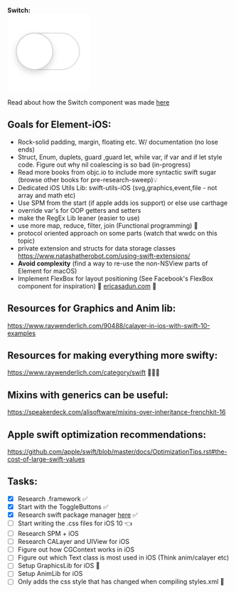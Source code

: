 **Switch:**  
<img width="186" alt="img" src="https://raw.githubusercontent.com/stylekit/img/master/switch8crop20fps.gif">  

Read about how the Switch component was made  [here](http://stylekit.org/blog/2017/01/24/Switch/)   

## Goals for Element-iOS:
- Rock-solid padding, margin, floating etc. W/ documentation (no lose ends)
- Struct, Enum, duplets, guard ,guard let, while var, if var and if let style code. Figure out why nil coalescing is so bad (in-progress)
- Read more books from objc.io to include more syntactic swift sugar (browse other books for pre-research-sweep)💡
- Dedicated iOS Utils Lib: swift-utils-iOS (svg,graphics,event,file - not array and math etc)
- Use SPM from the start (if apple adds ios support) or else use carthage
- override var's for OOP getters and setters
- make the RegEx Lib leaner (easier to use)
- use more map, reduce, filter, join (Functional programming) 🤖
- protocol oriented approach on some parts (watch that wwdc on this topic) 
- private extension and structs for data storage classes  https://www.natashatherobot.com/using-swift-extensions/
- **Avoid complexity** (find a way to re-use the non-NSView parts of Element for macOS)
- Implement FlexBox for layout positioning (See Facebook's FlexBox component for inspiration) 📐
 [ericasadun.com](http://ericasadun.com/2016/01/26/xcode-7-3-beta-2-introduces-live-interactive-playgrounds/)  🔑

## Resources for Graphics and Anim lib:
https://www.raywenderlich.com/90488/calayer-in-ios-with-swift-10-examples

## Resources for making everything more swifty:
https://www.raywenderlich.com/category/swift 🔑🔑🔑

## Mixins with generics can be useful: 
https://speakerdeck.com/alisoftware/mixins-over-inheritance-frenchkit-16
 
## Apple swift optimization recommendations:
https://github.com/apple/swift/blob/master/docs/OptimizationTips.rst#the-cost-of-large-swift-values

## Tasks:
- [x] Research .framework ✅
- [x] Start with the ToggleButtons ✅
- [x] Research swift package manager [here](https://swift.org/package-manager/) ✅
- [ ] Start writing the .css files for iOS 10 👈
- [ ] Research SPM + iOS
- [ ] Research CALayer and UIView for iOS
- [ ] Figure out how CGContext works in iOS
- [ ] Figure out which Text class is most used in iOS (Think anim/calayer etc)
- [ ] Setup GraphicsLib for iOS 🎨
- [ ] Setup AnimLib for iOS 
- [ ] Only adds the css style that has changed when compiling styles.xml 🔑
